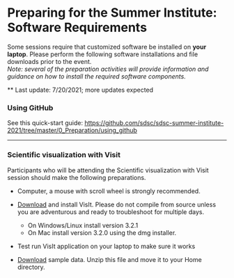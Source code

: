 # Preparing for the Summer Institute: Software Requirements
Some sessions require that customized software be installed on **your laptop**. Please perform the following software installations and file downloads prior to the event. <br/> *Note: several of the preparation activities will provide information and guidance on how to install the required software components.*

** Last update:  7/20/2021; more updates expected

### Using GitHub<a name="github"></a>

See this quick-start guide: https://github.com/sdsc/sdsc-summer-institute-2021/tree/master/0_Preparation/using_github

<hr>

### Scientific visualization with Visit <a name="visit"></a>

Participants who will be attending the Scientific visualization with Visit session should make the following preparations.

* Computer, a mouse with scroll wheel is strongly recommended.

* [Download](https://visit-dav.github.io/visit-website/releases-as-tables/) and install VisIt. Please do not compile from source unless you are adventurous and ready to troubleshoot for multiple days.

   * On Windows/Linux install version 3.2.1 
   * On Mac install version 3.2.0 using the dmg installer. 
   
* Test run VisIt application on your laptop to make sure it works

* [Download](http://users.sdsc.edu/~amit/scivis-tutorial/visit_data_files.zip) sample data. Unzip this file and move it to your Home directory.
